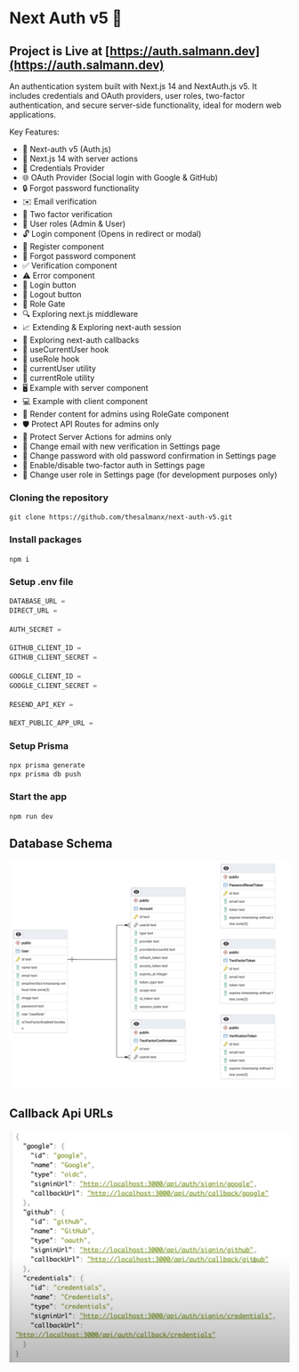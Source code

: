 # Next Auth v5 🔐

## Project is Live at [https://auth.salmann.dev](https://auth.salmann.dev)

An authentication system built with Next.js 14 and NextAuth.js v5. It includes credentials and OAuth providers, user roles, two-factor authentication, and secure server-side functionality, ideal for modern web applications.

Key Features:
- 🔐 Next-auth v5 (Auth.js)
- 🚀 Next.js 14 with server actions
- 🔑 Credentials Provider
- 🌐 OAuth Provider (Social login with Google & GitHub)
- 🔒 Forgot password functionality
- ✉️ Email verification
- 📱 Two factor verification
- 👥 User roles (Admin & User)
- 🔓 Login component (Opens in redirect or modal)
- 📝 Register component
- 🤔 Forgot password component
- ✅ Verification component
- ⚠️ Error component
- 🔘 Login button
- 🚪 Logout button
- 🚧 Role Gate
- 🔍 Exploring next.js middleware
- 📈 Extending & Exploring next-auth session
- 🔄 Exploring next-auth callbacks
- 👤 useCurrentUser hook
- 🛂 useRole hook
- 🧑 currentUser utility
- 👮 currentRole utility
- 🖥️ Example with server component
- 💻 Example with client component
- 👑 Render content for admins using RoleGate component
- 🛡️ Protect API Routes for admins only
- 🔐 Protect Server Actions for admins only
- 📧 Change email with new verification in Settings page
- 🔑 Change password with old password confirmation in Settings page
- 🔔 Enable/disable two-factor auth in Settings page
- 🔄 Change user role in Settings page (for development purposes only)

### Cloning the repository
```shell
git clone https://github.com/thesalmanx/next-auth-v5.git
```

### Install packages
```shell
npm i
```

### Setup .env file
```js
DATABASE_URL =
DIRECT_URL =

AUTH_SECRET =

GITHUB_CLIENT_ID =
GITHUB_CLIENT_SECRET =

GOOGLE_CLIENT_ID =
GOOGLE_CLIENT_SECRET =

RESEND_API_KEY =

NEXT_PUBLIC_APP_URL =
```

### Setup Prisma
```shell
npx prisma generate
npx prisma db push
```

### Start the app
```shell
npm run dev
```

## Database Schema
![alt text](next-auth-v5-databaseSchema.jpeg)

## Callback Api URLs
![alt text](callbackapi.png)